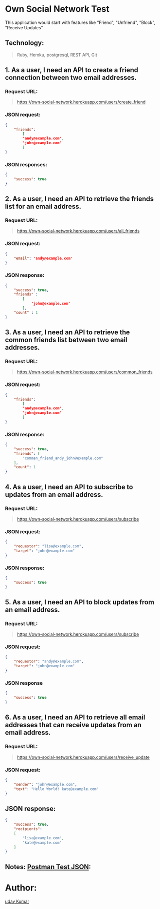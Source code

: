 # Own Social Network Test
This application would start with features like "Friend", "Unfriend", "Block", "Receive Updates"



## Technology:
> Ruby, Heroku, postgresql, REST API, Git


## 1. As a user, I need an API to create a friend connection between two email addresses.
### Request URL:
> https://own-social-network.herokuapp.com/users/create_friend

### JSON request:
``` json
{
	"friends":
		[
		'andy@example.com',
		'john@example.com'
		]
}
```

### JSON responses:
``` json
{
	"success": true
}
```

## 2. As a user, I need an API to retrieve the friends list for an email address.
### Request URL:
> https://own-social-network.herokuapp.com/users/all_friends

### JSON request:
``` json
{
	"email": 'andy@example.com'
}
```

### JSON response:
``` json
{
	"success": true,
	"friends" :
		[
			'john@example.com'
		],
	"count" : 1
}
```

## 3. As a user, I need an API to retrieve the common friends list between two email addresses.
### Request URL:
> https://own-social-network.herokuapp.com/users/common_friends

### JSON request:
``` json
{
	"friends":
		[
		'andy@example.com',
		'john@example.com'
		]
}
```

### JSON response:
``` json
{
    "success": true,
    "friends": [
        "comman_friend_andy_john@example.com"
    ],
    "count": 1
}
```

## 4. As a user, I need an API to subscribe to updates from an email address.
### Request URL:
> https://own-social-network.herokuapp.com/users/subscribe

### JSON request:
``` json
{
	"requestor": "lisa@example.com",
	"target": "john@example.com"
}
```

### JSON response:
``` json
{
	"success": true
}
```

## 5. As a user, I need an API to block updates from an email address.
### Request URL:
> https://own-social-network.herokuapp.com/users/subscribe

### JSON request:
``` json
{
	"requestor": "andy@example.com",
	"target": "john@example.com"
}

```

### JSON response
``` json
{
	"success": true
}
```

## 6. As a user, I need an API to retrieve all email addresses that can receive updates from an email address.
### Request URL:
> https://own-social-network.herokuapp.com/users/receive_update

### JSON request:
``` json
{
	"sender": "john@example.com",
	"text": "Hello World! kate@example.com"
}

```

## JSON response:
``` json
{
	"success": true,
	"recipients":
	[
		"lisa@example.com",
		"kate@example.com"
	]
}
```

## Notes: [Postman Test JSON]():

# Author:
[uday Kumar](udkumar@hotmail.com)